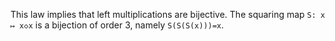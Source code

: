 This law implies that left multiplications are bijective.  The squaring map `S: x ↦ x◇x` is a bijection of order 3, namely `S(S(S(x)))=x`.
